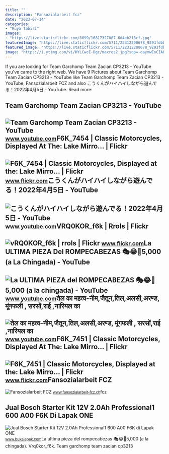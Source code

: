 ```yaml
---
title: ""
description: "Fansozialarbeit fcz"
date: "2023-07-14"
categories:
- "Ruya Tabiri"
images:
- "https://live.staticflickr.com/8699/16817327007_6d4eb2f6cf.jpg"
featuredImage: "https://live.staticflickr.com/5711/22312200678_9293fdbb0e.jpg"
featured_image: "https://live.staticflickr.com/5711/22312200678_9293fdbb0e.jpg"
image: "https://i.ytimg.com/vi/HYLCwcE-Dgc/maxres2.jpg?sqp=-oaymwEoCIAKENAF8quKqQMcGADwAQH4AYwCgALgA4oCDAgAEAEYRSBHKGUwDw==&amp;rs=AOn4CLC_ulBvmvqa2cf2uT56Qfk3FCYaDA"
---
```


If you are looking for Team Garchomp Team Zacian CP3213 - YouTube you've came to the right web. We have 9 Pictures about Team Garchomp Team Zacian CP3213 - YouTube like Team Garchomp Team Zacian CP3213 - YouTube, Fansozialarbeit FCZ and also こうくんがハイハイしながら遊んでる！2022年4月5日 - YouTube. Read more:

Team Garchomp Team Zacian CP3213 - YouTube
------------------------------------------

 ![Team Garchomp Team Zacian CP3213 - YouTube](https://i.ytimg.com/vi/HYLCwcE-Dgc/maxres2.jpg?sqp=-oaymwEoCIAKENAF8quKqQMcGADwAQH4AYwCgALgA4oCDAgAEAEYRSBHKGUwDw==&rs=AOn4CLC_ulBvmvqa2cf2uT56Qfk3FCYaDA) <small>www.youtube.com</small>F6K\_7454 | Classic Motorcycles, Displayed At The: Lake Mirro… | Flickr
-----------------------------------------------------------------------

 ![F6K_7454 | Classic Motorcycles, Displayed at the: Lake Mirro… | Flickr](https://live.staticflickr.com/743/21877143084_94fe46dc8d.jpg) <small>www.flickr.com</small>こうくんがハイハイしながら遊んでる！2022年4月5日 - YouTube
-------------------------------------

 ![こうくんがハイハイしながら遊んでる！2022年4月5日 - YouTube](https://i.ytimg.com/vi/H2fAEMesIjo/maxresdefault.jpg?sqp=-oaymwEmCIAKENAF8quKqQMa8AEB-AH-CYAC0AWKAgwIABABGGUgXyhTMA8=&rs=AOn4CLCJYSghky0o-ilndxvg6fCYAda1ug) <small>www.youtube.com</small>VRQ0KOR\_f6k | Rrols | Flickr
-----------------------------

 ![vRQ0KOR_f6k | rrols | Flickr](https://live.staticflickr.com/8699/16817327007_6d4eb2f6cf.jpg) <small>www.flickr.com</small>La ULTIMA PIEZA Del ROMPECABEZAS 🎭😂🧘5,000 (a La Chingada) - YouTube
-------------------------------------------------------------------

 ![La ULTIMA PIEZA del ROMPECABEZAS 🎭😂🧘5,000 (a la chingada) - YouTube](https://i.ytimg.com/vi/KdZ3OosEZ6s/hq2.jpg?sqp=-oaymwEoCOADEOgC8quKqQMcGADwAQH4Ad4EgAK4CIoCDAgAEAEYZSBMKGMwDw==&rs=AOn4CLCfzFvJaPoNerKMbSKycXF-fCyaDA) <small>www.youtube.com</small>तेल का महत्व-नीम,जैतून,तिल,अलसी,अरण्ड, मूंगफली , सरसों,राई ,नारियल का
---------------------------------------------------------------------

 ![तेल का महत्व-नीम,जैतून,तिल,अलसी,अरण्ड, मूंगफली , सरसों,राई ,नारियल का](https://i.ytimg.com/vi/p8g1fCZ8n2E/hqdefault.jpg) <small>www.youtube.com</small>F6K\_7451 | Classic Motorcycles, Displayed At The: Lake Mirro… | Flickr
-----------------------------------------------------------------------

 ![F6K_7451 | Classic Motorcycles, Displayed at the: Lake Mirro… | Flickr](https://live.staticflickr.com/5711/22312200678_9293fdbb0e.jpg) <small>www.flickr.com</small>Fansozialarbeit FCZ
-------------------

 ![Fansozialarbeit FCZ](https://www.fansozialarbeit-fcz.ch/wp/wp-content/uploads/2018/05/fansozialarbeit-fcz_g03.jpg) <small>www.fansozialarbeit-fcz.ch</small>fcz

Jual Bosch Starter Kit 12V 2.0Ah Professional1 600 A00 F6K Di Lapak ONE
-----------------------------------------------------------------------

 ![Jual Bosch Starter Kit 12V 2.0Ah Professional1 600 A00 F6K di Lapak ONE](https://s0.bukalapak.com/img/54445543262/large/data.jpeg) <small>www.bukalapak.com</small>La ultima pieza del rompecabezas 🎭😂🧘5,000 (a la chingada). Vrq0kor\_f6k. Team garchomp team zacian cp3213
